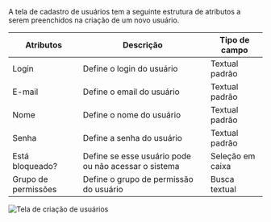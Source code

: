 A tela de cadastro de usuários tem a seguinte estrutura de atributos a serem preenchidos na criação de um novo usuário.


| Atributos            | Descrição                                              | Tipo de campo    |
|----------------------|--------------------------------------------------------|------------------|
| Login                | Define o login do usuário                              | Textual padrão   |
| E-mail               | Define o email do usuário                              | Textual padrão   |
| Nome                 | Define o nome do usuário                               | Textual padrão   |
| Senha                | Define a senha do usuário                              | Textual padrão   |
| Está bloqueado?      | Define se esse usuário pode ou não acessar o sistema   | Seleção em caixa |
| Grupo de permissões  | Define o grupo de permissão do usuário                 | Busca textual    |

![Tela de criação de usuários]()